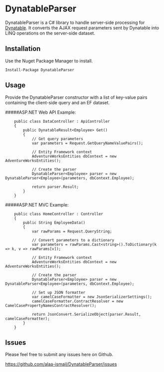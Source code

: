DynatableParser
===============

DynatableParser is a C# library to handle server-side processing for [Dynatable]. It converts the AJAX request parameters sent by Dynatable into LINQ operations on the server-side dataset.

Installation
--------------
Use the Nuget Package Manager to install.

```Install-Package DynatableParser ```

Usage
-------
Provide the DynatableParser constructor with a list of key-value pairs containing the client-side query and an EF dataset.

#####ASP.NET Web API Example:
```
    public class DataController : ApiController
    {
        public DynatableResult<Employee> Get()
        {
            // Get query parameters        
            var parameters = Request.GetQueryNameValuePairs();
            
            // Entity Framework context 
            AdventureWorksEntities dbContext = new AdventureWorksEntities();
            
            // Create the parser
            DynatableParser<Employee> parser = new DynatableParser<Employee>(parameters, dbContext.Employee);
            
            return parser.Result;
        }
    }
```
#####ASP.NET MVC Example:
```
    public class HomeController : Controller
    {
        public String EmployeeData()
        {
            var rawParams = Request.QueryString;
            
            // Convert parameters to a dictionary
            var parameters = rawParams.Cast<string>().ToDictionary(k => k, v => rawParams[v]);
            
            // Entity Framework context
            AdventureWorksEntities dbContext = new AdventureWorksEntities();
            
            // Create the parser
            DynatableParser<Employee> parser = new DynatableParser<Employee>(parameters, dbContext.Employee);
            
            // Set up JSON formatter
            var camelCaseFormatter = new JsonSerializerSettings();
            camelCaseFormatter.ContractResolver = new CamelCasePropertyNamesContractResolver();
            
            return JsonConvert.SerializeObject(parser.Result, camelCaseFormatter);
        }
    }
```

Issues
-------
Please feel free to submit any issues here on Github.

https://github.com/alaa-ismail/DynatableParser/issues



[Dynatable]:https://www.dynatable.com/
